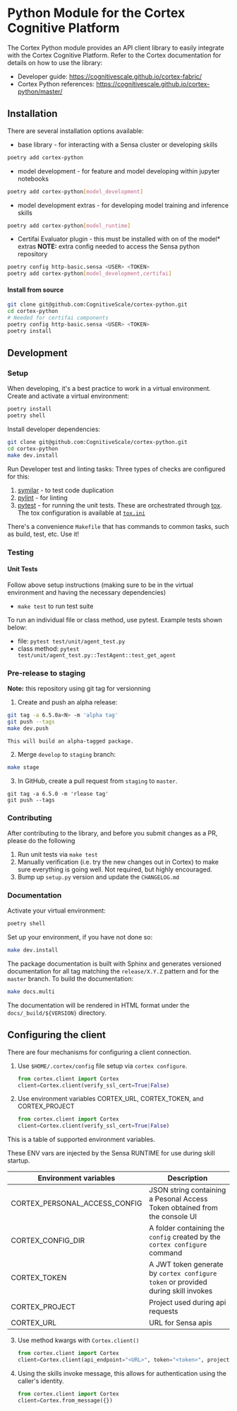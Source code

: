 # Python Module for the Cortex Cognitive Platform

The Cortex Python module provides an API client library to easily integrate with the Cortex Cognitive Platform. 
Refer to the Cortex documentation for details on how to use the library: 

- Developer guide: https://cognitivescale.github.io/cortex-fabric/
- Cortex Python references: https://cognitivescale.github.io/cortex-python/master/

## Installation
There are several installation options available: 

* base library - for interacting with a Sensa cluster or developing skills 

```bash
poetry add cortex-python
```

* model development - for feature and model developing within jupyter notebooks 
```bash
poetry add cortex-python[model_development]
```

* model development extras - for developing model training and inference skills
```bash
poetry add cortex-python[model_runtime]
```

* Certifai Evaluator plugin - this must be installed with on of the model* extras
    **NOTE:** extra config needed to access the Sensa python repository
```bash
poetry config http-basic.sensa <USER> <TOKEN> 
poetry add cortex-python[model_development,certifai]
```

#### Install from source
```bash
git clone git@github.com:CognitiveScale/cortex-python.git
cd cortex-python
# Needed for certifai components
poetry config http-basic.sensa <USER> <TOKEN> 
poetry install
```

## Development 

### Setup

When developing, it's a best practice to work in a virtual environment. Create and activate a virtual environment:

```bash
poetry install
poetry shell
```

Install developer dependencies:

```bash
git clone git@github.com:CognitiveScale/cortex-python.git
cd cortex-python
make dev.install
```

Run Developer test and linting tasks:
Three types of checks are configured for this:
1. [symilar](https://pylint.readthedocs.io/en/v2.16.2/symilar.html) - to test code duplication
2. [pylint](https://pylint.readthedocs.io/en/v2.16.2/) - for linting
3. [pytest](https://docs.pytest.org/en/7.2.x/) - for running the unit tests. These are orchestrated through [tox](https://tox.wiki/en/3.27.1/). The tox configuration is available at [`tox.ini`](/tox.ini)

There's a convenience `Makefile` that has commands to common tasks, such as build, test, etc. Use it!

### Testing

#### Unit Tests

Follow above setup instructions (making sure to be in the virtual environment and having the necessary dependencies)

- `make test` to run test suite

To run an individual file or class method, use pytest. Example tests shown below:

- file: `pytest test/unit/agent_test.py` 
- class method: `pytest test/unit/agent_test.py::TestAgent::test_get_agent`

### Pre-release to staging
**Note:** this repository using git tag for versionning

1. Create and push an alpha release:

```bash
git tag -a 6.5.0a<N> -m 'alpha tag'
git push --tags
make dev.push
```
    This will build an alpha-tagged package.
2. Merge `develop` to `staging` branch:

```bash
make stage
```

3. In GitHub, create a pull request from `staging` to `master`.
```
git tag -a 6.5.0 -m 'rlease tag'
git push --tags
```

### Contributing 

After contributing to the library, and before you submit changes as a PR, please do the following

1. Run unit tests via `make test`
2. Manually verification (i.e. try the new changes out in Cortex) to make sure everything is going well. Not required, but highly encouraged.
3. Bump up `setup.py` version and update the `CHANGELOG.md` 

### Documentation

Activate your virtual environment:

```bash
poetry shell
```

Set up your environment, if you have not done so:

```bash
make dev.install 
```

The package documentation is built with Sphinx and generates versioned documentation for all tag matching the `release/X.Y.Z` pattern and for the `master` branch. To build the documentation:

```bash
make docs.multi
```
The documentation will be rendered in HTML format under the `docs/_build/${VERSION}` directory.

## Configuring the client

There are four mechanisms for configuring a client connection. 

1) Use `$HOME/.cortex/config` file setup via `cortex configure`.
    ```python
   from cortex.client import Cortex
   client=Cortex.client(verify_ssl_cert=True|False)
   ```
   
2) Use environment variables CORTEX_URL, CORTEX_TOKEN, and CORTEX_PROJECT
    ```python
   from cortex.client import Cortex
   client=Cortex.client(verify_ssl_cert=True|False)
   ```
    
This is a table of supported environment variables.

These ENV vars are injected by the Sensa RUNTIME for use during skill startup.

| Environment variables         | Description                                                             |
|-------------------------------|-------------------------------------------------------------------------|
| CORTEX_PERSONAL_ACCESS_CONFIG | JSON string containing a Pesonal Access Token obtained from the console UI |
| CORTEX_CONFIG_DIR             | A folder containing the `config` created by the `cortex configure` command |
| CORTEX_TOKEN                  | A JWT token generate by `cortex configure token` or provided during skill invokes |
| CORTEX_PROJECT                | Project used during api requests                                        |
| CORTEX_URL                    | URL for Sensa apis                                                      |

3) Use method kwargs with `Cortex.client()` 
    ```python
   from cortex.client import Cortex
   client=Cortex.client(api_endpoint="<URL>", token="<token>", project="<project>", verify_ssl_cert=True|False)
   ```
   
4) Using the skills invoke message, this allows for authentication using the caller's identity.
    ```python
   from cortex.client import Cortex
   client=Cortex.from_message({})    
   ```